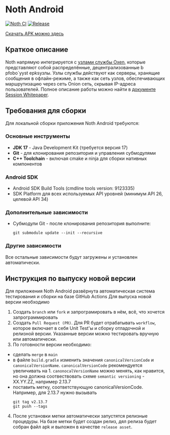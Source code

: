 # Noth Android

[![Noth CI](https://github.com/noth-messenger/noth-android/actions/workflows/build.yml/badge.svg)](https://github.com/noth-messenger/noth-android/actions/workflows/build.yml)
[![Release](https://github.com/noth-messenger/noth-android/actions/workflows/release.yml/badge.svg)](https://github.com/noth-messenger/noth-android/actions/workflows/release.yml)

[Скачать APK можно здесь](https://github.com/maxirmx/noth-android/releases/latest)

## Краткое описание

Noth напрямую интегрируется с [узлами службы Oxen](https://docs.oxen.io/about-the-oxen-blockchain/oxen-service-nodes), которые представляют собой распределённые, децентрализованные b pfobo`yyst epksузлы.
Узлы службы действуют как серверы, хранящие сообщения в офлайн-режиме, а также как сеть узлов, обеспечивающих маршрутизацию через сеть Onion сеть, скрывая IP-адреса пользователей.
Полное описание работы можно найти в [документе Session Whitepaper](https://getsession.org/whitepaper).

## Требования для сборки

Для локальной сборки приложения Noth Android требуются:

### Основные инструменты
- **JDK 17** - Java Development Kit (требуется версия 17)
- **Git** - для клонирования репозитория и управления субмодулями
- **C++ Toolchain** - включая cmake и ninja для сборки нативных компонентов

### Android SDK
- Android SDK Build Tools (cmdline tools version: 9123335)
- SDK Platform для всех используемых API уровней (минимум API 26, целевой API 34)

### Дополнительные зависимости
- Субмодули Git - после клонирования репозитория выполните:
  ```
  git submodule update --init --recursive
  ```
### Другие зависимости
Все остальные зависимости будут загружены и установлен автоматически.

## Инструкция по выпуску новой версии

Для приложения Noth Android развёрнута автоматическая система тестирования и сборки на базе GitHub Actions
Для выпуска новой версии необходимо
1. Создать `branch` или `fork`  и запрограмировать в нём, всё, что хочется запрограммировать
2. Cоздать `Pull Request (PR)`. Для PR будет отрабатывать `workflow`, которое включает в себя Unit Test'ы и сборку отладочной и релизной версии. Указанные версии можно тестировать вручную или автоматически.
3. По готовности версии необходимо:
- сделать `merge` в `main`
- в файле `build.gradle` изменить значения `canonicalVersionCode` и `canonicalVersionName`. `canonicalVersionCode` рекомендуется увеличивать на 1.  `canonocalVersionName` можно менять, как нравится, но она должна соотвествовать схеме `semantic versioning` - XX.YY.ZZ, например 2.13.7
- поставить метку, соответствующую canonicalVersionCode.
  Например, для 2.13.7 нужно вызывать
  ```
  git tag v2.13.7
  git push --tags
  ```
4. После установки метки автоматически запустятся релизные процедуры. На базе метки будет создан релиз, дял релиза будет собран файл apk и выложен в качестве `release asset`.
